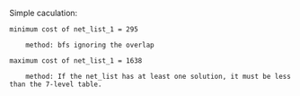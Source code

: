 Simple caculation:<br>

    minimum cost of net_list_1 = 295
        
        method: bfs ignoring the overlap
        
    maximum cost of net_list_1 = 1638
        
        method: If the net_list has at least one solution, it must be less than the 7-level table.
        
        